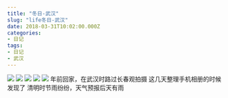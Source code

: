 ```yaml
---
title: "冬日-武汉"
slug: "life冬日-武汉"
date: 2018-03-31T10:02:00.000Z
categories:
- 日记
tags:
- 日记
- 武汉
---
```


![](https://mrwen.oss-cn-shanghai.aliyuncs.com/2018/03/IMG_20180201_141836.jpg?x-oss-process=image/resize,m_fill,w_768,h_1024)
![](https://mrwen.oss-cn-shanghai.aliyuncs.com/2018/03/IMG_20180201_141854.jpg?x-oss-process=image/resize,m_fill,w_768,h_1024)
![](https://mrwen.oss-cn-shanghai.aliyuncs.com/2018/03/IMG_20180201_141847.jpg?x-oss-process=image/resize,m_fill,w_768,h_1024) 
![](https://mrwen.oss-cn-shanghai.aliyuncs.com/2018/03/IMG_20180129_153655.jpg?x-oss-process=image/resize,m_fill,w_768,h_1024)
![](https://mrwen.oss-cn-shanghai.aliyuncs.com/2018/03/IMG_20180129_153645.jpg?x-oss-process=image/resize,m_fill,w_768,h_1024) 
年前回家，在武汉时路过长春观拍摄 
这几天整理手机相册的时候发现了 
清明时节雨纷纷，天气预报后天有雨
